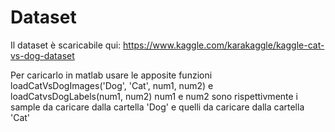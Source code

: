 # Dataset
Il dataset è scaricabile qui: https://www.kaggle.com/karakaggle/kaggle-cat-vs-dog-dataset

Per caricarlo in matlab usare le apposite funzioni loadCatVsDogImages('Dog', 'Cat', num1, num2) e loadCatvsDogLabels(num1, num2)
num1 e num2 sono rispettivmente i sample da caricare dalla cartella 'Dog' e quelli da caricare dalla cartella 'Cat'
